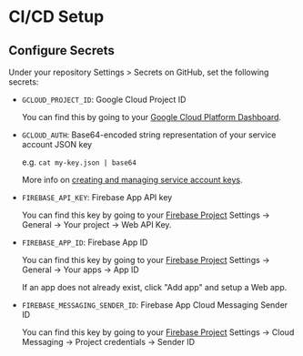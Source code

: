 # CI/CD Setup

## Configure Secrets

Under your repository Settings > Secrets on GitHub, set the following secrets:

- `GCLOUD_PROJECT_ID`: Google Cloud Project ID

  You can find this by going to your [Google Cloud Platform Dashboard](https://console.cloud.google.com/home/dashboard).

- `GCLOUD_AUTH`: Base64-encoded string representation of your service account JSON key

  e.g. `cat my-key.json | base64`

  More info on [creating and managing service account keys](https://cloud.google.com/iam/docs/creating-managing-service-account-keys).

- `FIREBASE_API_KEY`: Firebase App API key

  You can find this key by going to your [Firebase Project](https://console.firebase.google.com/) Settings -> General -> Your project -> Web API Key.

- `FIREBASE_APP_ID`: Firebase App ID

  You can find this key by going to your [Firebase Project](https://console.firebase.google.com/) Settings -> General -> Your apps -> App ID

  If an app does not already exist, click "Add app" and setup a Web app.

- `FIREBASE_MESSAGING_SENDER_ID`: Firebase App Cloud Messaging Sender ID

  You can find this key by going to your [Firebase Project](https://console.firebase.google.com/) Settings -> Cloud Messaging -> Project credentials -> Sender ID